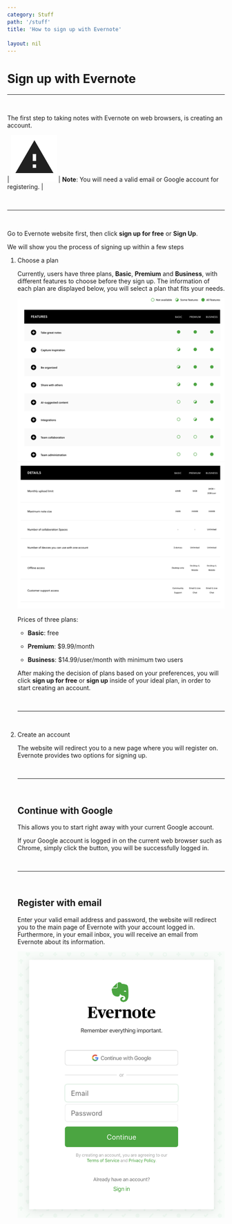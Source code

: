 ```yaml
---
category: Stuff
path: '/stuff'
title: 'How to sign up with Evernote'

layout: nil
---
```


# Sign up with Evernote

___

<br>

The first step to taking notes with Evernote on web browsers, is creating an account.

| <img src="https://raw.githubusercontent.com/SkylarZhao6/EvernoteGuide/gh-pages/images/Warning.png" id="note"> | **Note**: You will need a valid email or Google account for registering. |

<br>

___

<br>

Go to Evernote website first, then click **sign up for free** or **Sign Up**. 

We will show you the process of signing up within a few steps

1. Choose a plan

   Currently, users have three plans, **Basic**, **Premium** and **Business**, with different features to choose before they sign up. The information of each plan are displayed below, you will select a plan that fits your needs.

   <img src="https://github.com/SkylarZhao6/EvernoteGuide/blob/gh-pages/images/features.png?raw=true">

   <img src="https://github.com/SkylarZhao6/EvernoteGuide/blob/gh-pages/images/details.png?raw=true">

   Prices of three plans:

   - **Basic**: free

   - **Premium**: $9.99/month

   - **Business**: $14.99/user/month with minimum two users

   After making the decision of plans based on your preferences, you will click **sign up for free** or **sign up** inside of your ideal plan, in order to start creating an account.
   
    <br>

    ___

    <br>

2. Create an account

   The website will redirect you to a new page where you will register on. Evernote provides two options for signing up.
   
    <br>

    ___

    <br>

   ## Continue with Google

   This allows you to start right away with your current Google account.

   If your Google account is logged in on the current web browser such as Chrome, simply click the button, you will be successfully logged in.

    <br>

    ___

    <br>

   ## Register with email

   Enter your valid email address and password, the website will redirect you to the main page of Evernote with your account logged in. Furthermore, in your email inbox, you will receive an email from Evernote about its information.
  
   <img src="https://github.com/SkylarZhao6/EvernoteGuide/blob/gh-pages/images/signup.png?raw=true" id="signup">
